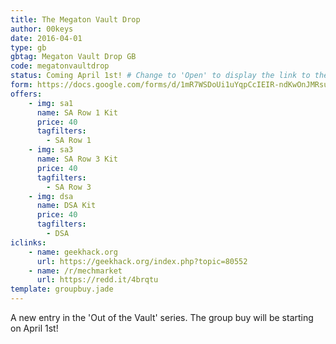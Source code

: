 ```yaml
---
title: The Megaton Vault Drop
author: 00keys
date: 2016-04-01
type: gb
gbtag: Megaton Vault Drop GB
code: megatonvaultdrop
status: Coming April 1st! # Change to 'Open' to display the link to the form
form: https://docs.google.com/forms/d/1mR7WSDoUi1uYqpCcIEIR-ndKwOnJMRsumz8UChLjMxg/viewform 
offers:
    - img: sa1
      name: SA Row 1 Kit
      price: 40
      tagfilters:
        - SA Row 1
    - img: sa3
      name: SA Row 3 Kit
      price: 40
      tagfilters:
        - SA Row 3
    - img: dsa
      name: DSA Kit
      price: 40
      tagfilters:
        - DSA
iclinks:
    - name: geekhack.org
      url: https://geekhack.org/index.php?topic=80552
    - name: /r/mechmarket
      url: https://redd.it/4brqtu
template: groupbuy.jade
---
```


A new entry in the 'Out of the Vault' series. The group buy will be starting on April 1st!

<span class="more"> 
